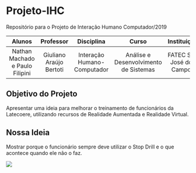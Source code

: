 # Projeto-IHC
Repositório para o Projeto de Interação Humano Computador/2019

|              Alunos             |        Professor        |          Disciplina         |                 Curso                 |        Instituição        |
|:-------------------------------:|:-----------------------:|:---------------------------:|:-------------------------------------:|:-------------------------:|
| Nathan Machado e Paulo Filipini | Giuliano Araújo Bertoti | Interação Humano-Computador | Análise e Desenvolvimento de Sistemas | FATEC São José dos Campos |

## Objetivo do Projeto
Apresentar uma ideia para melhorar o treinamento de funcionários da Latecoere, utilizando recursos de Realidade Aumentada e Realidade Virtual.

## Nossa Ideia
Mostrar porque o funcionário sempre deve utilizar o Stop Drill e o que acontece quando ele não o faz.


![](https://github.com/n-machado/Projeto-IHC/blob/master/Furando.gif)
